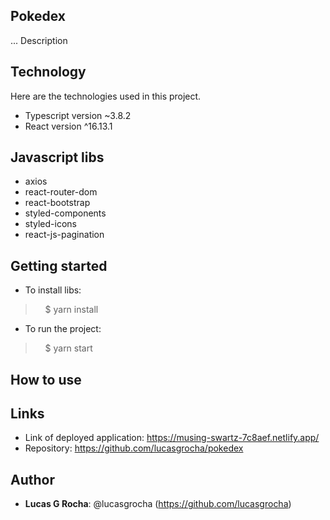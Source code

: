 ## Pokedex

... Description


## Technology 

Here are the technologies used in this project.

* Typescript version  ~3.8.2
* React version ^16.13.1


## Javascript libs

* axios
* react-router-dom
* react-bootstrap
* styled-components
* styled-icons
* react-js-pagination


## Getting started

* To install libs:
>    $ yarn install
* To run the project:
>    $ yarn start

## How to use



## Links

- Link of deployed application: https://musing-swartz-7c8aef.netlify.app/
- Repository: https://github.com/lucasgrocha/pokedex


## Author

* **Lucas G Rocha**: @lucasgrocha (https://github.com/lucasgrocha)
